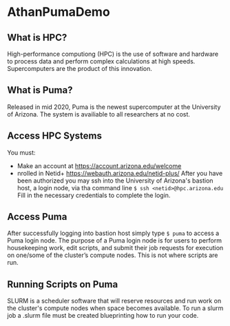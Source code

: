 # AthanPumaDemo

## What is HPC?
High-performance computiong (HPC) is the use of software and hardware to process data and perform complex calculations at high speeds. Supercomputers are the product of this innovation.

## What is Puma?
Released in mid 2020, Puma is the newest supercomputer at the University of Arizona. The system is availiable to all researchers at no cost.

## Access HPC Systems
You must:
* Make an account at https://account.arizona.edu/welcome
* nrolled in Netid+ https://webauth.arizona.edu/netid-plus/
After you have been authorized you may ssh into the University of Arizona's bastion host, a login node, via tha command line
```$ ssh <netid>@hpc.arizona.edu```
Fill in the necessary credentials to complete the login.

## Access Puma
After successfully logging into bastion host simply type ```$ puma``` to access a Puma login node.
The purpose of a Puma login node is for users to perform housekeeping work, edit scripts, and submit their job requests for execution on one/some of the cluster’s compute nodes.
This is not where scripts are run.

## Running Scripts on Puma
SLURM is a scheduler software that will reserve resources and run work on the cluster's compute nodes when space becomes available.
To run a slurm job a .slurm file must be created blueprinting how to run your code.